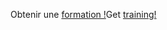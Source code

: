 <span data-ttu-id="33c64-101">Obtenir une [formation !](https://docs.microsoft.com/en-us/dynamics365/get-started/training/)</span><span class="sxs-lookup"><span data-stu-id="33c64-101">Get [training!](https://docs.microsoft.com/en-us/dynamics365/get-started/training/)</span></span>
